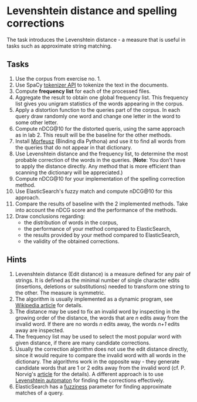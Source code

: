 # Levenshtein distance and spelling corrections

The task introduces the Levenshtein distance - a measure that is useful in tasks such as approximate string matching.

## Tasks

1. Use the corpus from exercise no. 1.
2. Use SpaCy [tokenizer API](https://spacy.io/api/tokenizer) to tokenize the text in the documents.
3. Compute **frequency list** for each of the processed files.
4. Aggregate the result to obtain one global frequency list. This frequency list gives you unigram statistics of the words
   appearing in the corpus.
5. Apply a distortion function to the queries part of the corpus. In each query draw randomly one word and change one letter
   in the word to some other letter.
6. Compute nDCG@10 for the distorted queris, using the same approach as in lab 2. This result will be the baseline
   for the other methods.
8. Install [Morfeusz](http://morfeusz.sgjp.pl/download/) (Binding dla Pythona) and use it to find all words from the queries that do not
   appear in that dictionary.
10. Use Levenshtein distance and the frequency list, to determine the most probable correction of the words
    in the queries. (**Note**: You don't have to apply the distance directly. Any method that is more
    efficient than scanning the dictionary will be appreciated.)
11. Compute nDCG@10 for your implementation of the spelling correction method.
12. Use ElasticSearch's fuzzy match and compute nDCG@10 for this approach.
13. Compare the results of baseline with the 2 implemented methods. Take into account the nDCG score and the performance of the methods.
14. Draw conclusions regarding:
    * the distribution of words in the corpus,
    * the performance of your method compared to ElasticSearch,
    * the results provided by your method compared to ElasticSearch,
    * the validity of the obtained corrections.

## Hints

1. Levenshtein distance (Edit distance) is a measure defined for any pair of strings. It is defined as the minimal
   number of single character edits (insertions, deletions or substitutions) needed to transform one string to the
   other. The measure is symmetric.
1. The algorithm is usually implemented as a dynamic program,
   see [Wikipedia article](https://en.wikipedia.org/wiki/Levenshtein_distance) for details.
1. The distance may be used to fix an invalid word by inspecting in the growing order of the distance, the words
   that are *n* edits away from the invalid word. If there are no words *n* edits away, the words *n+1* edits away
   are inspected.
1. The frequency list may be used to select the most popular word with given distance, if there are many candidate
   corrections.
1. Usually the correction algorithm does not use the edit distance directly, since it would require to compare the
   invalid word with all words in the dictionary. The algorithms work in the opposite way - they generate candidate
   words that are 1 or 2 edits away from the invalid word (cf. P. Norvig's
   [article](https://norvig.com/spell-correct.html) for the details). A different approach is to
   use [Levenshtein automaton](https://norvig.com/spell-correct.html) for finding the corrections effectively.
1. ElasticSearch has
   a [fuzziness](https://www.elastic.co/guide/en/elasticsearch/reference/current/query-dsl-fuzzy-query.html)
   parameter for finding approximate matches of a query.
